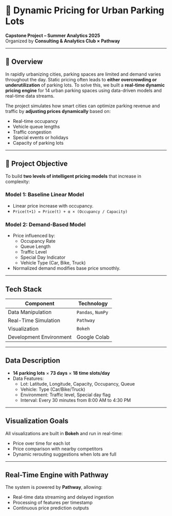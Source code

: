 # 🚗 Dynamic Pricing for Urban Parking Lots

**Capstone Project – Summer Analytics 2025**  
Organized by **Consulting & Analytics Club × Pathway**

---

## 📌 Overview

In rapidly urbanizing cities, parking spaces are limited and demand varies throughout the day. Static pricing often leads to **either overcrowding or underutilization** of parking lots. To solve this, we built a **real-time dynamic pricing engine** for 14 urban parking spaces using data-driven models and real-time data streams.

The project simulates how smart cities can optimize parking revenue and traffic by **adjusting prices dynamically** based on:

- Real-time occupancy
- Vehicle queue lengths
- Traffic congestion
- Special events or holidays
- Capacity of parking lots

---

## 🎯 Project Objective

To build **two levels of intelligent pricing models** that increase in complexity:

### Model 1: Baseline Linear Model
- Linear price increase with occupancy.
- `Price(t+1) = Price(t) + α × (Occupancy / Capacity)`

### Model 2: Demand-Based Model
- Price influenced by:
  - Occupancy Rate
  - Queue Length
  - Traffic Level
  - Special Day Indicator
  - Vehicle Type (Car, Bike, Truck)
- Normalized demand modifies base price smoothly.


---

## Tech Stack

| Component                | Technology                      |
|-------------------------|----------------------------------|
| Data Manipulation       | `Pandas`, `NumPy`                |
| Real-Time Simulation    | `Pathway`                        |
| Visualization           | `Bokeh`                          |
| Development Environment | Google Colab                     |


---

## Data Description

- **14 parking lots** × **73 days** × **18 time slots/day**
- Data Features:
  - Lot: Latitude, Longitude, Capacity, Occupancy, Queue
  - Vehicle: Type (Car/Bike/Truck)
  - Environment: Traffic level, Special day flag
  - Interval: Every 30 minutes from 8:00 AM to 4:30 PM

---

## Visualization Goals

All visualizations are built in **Bokeh** and run in real-time:

- Price over time for each lot
- Price comparison with nearby competitors
- Dynamic rerouting suggestions when lots are full

---

## Real-Time Engine with Pathway

The system is powered by **Pathway**, allowing:

- Real-time data streaming and delayed ingestion
- Processing of features per timestamp
- Continuous price prediction outputs




